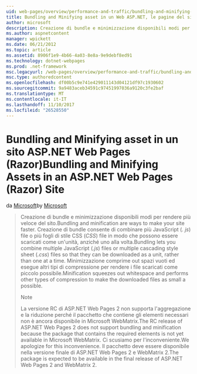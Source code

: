 ```yaml
---
uid: web-pages/overview/performance-and-traffic/bundling-and-minifying-assets-in-an-aspnet-web-pages-razor-site
title: Bundling and Minifying asset in un Web ASP.NET, le pagine del sito (Razor) | Documenti Microsoft
author: microsoft
description: Creazione di bundle e minimizzazione disponibili modi per rendere più veloce del sito. Creazione di bundle consente di combinare più file JavaScript (js) o più fogli di stile CSS (...
ms.author: aspnetcontent
manager: wpickett
ms.date: 06/21/2012
ms.topic: article
ms.assetid: 8906f1e9-4b66-4a03-8e8a-9e9debf8ed91
ms.technology: dotnet-webpages
ms.prod: .net-framework
msc.legacyurl: /web-pages/overview/performance-and-traffic/bundling-and-minifying-assets-in-an-aspnet-web-pages-razor-site
msc.type: authoredcontent
ms.openlocfilehash: df00b5c9e741e429011143d04121df97c1930602
ms.sourcegitcommit: 9a9483aceb34591c97451997036a9120c3fe2baf
ms.translationtype: MT
ms.contentlocale: it-IT
ms.lasthandoff: 11/10/2017
ms.locfileid: "26528550"
---
```

<a name="bundling-and-minifying-assets-in-an-aspnet-web-pages-razor-site"></a><span data-ttu-id="af882-104">Bundling and Minifying asset in un sito ASP.NET Web Pages (Razor)</span><span class="sxs-lookup"><span data-stu-id="af882-104">Bundling and Minifying Assets in an ASP.NET Web Pages (Razor) Site</span></span>
====================
<span data-ttu-id="af882-105">da [Microsoft](https://github.com/microsoft)</span><span class="sxs-lookup"><span data-stu-id="af882-105">by [Microsoft](https://github.com/microsoft)</span></span>

> <span data-ttu-id="af882-106">Creazione di bundle e minimizzazione disponibili modi per rendere più veloce del sito.</span><span class="sxs-lookup"><span data-stu-id="af882-106">Bundling and minification are ways to make your site faster.</span></span> <span data-ttu-id="af882-107">Creazione di bundle consente di combinare più JavaScript (*. js*) file o più fogli di stile CSS (*CSS*) file in modo che possono essere scaricati come un'unità, anziché uno alla volta.</span><span class="sxs-lookup"><span data-stu-id="af882-107">Bundling lets you combine multiple JavaScript (*.js*) files or multiple cascading style sheet (*.css*) files so that they can be downloaded as a unit, rather than one at a time.</span></span> <span data-ttu-id="af882-108">Minimizzazione comprime out spazi vuoti ed esegue altri tipi di compressione per rendere i file scaricati come piccolo possibile.</span><span class="sxs-lookup"><span data-stu-id="af882-108">Minification squeezes out whitespace and performs other types of compression to make the downloaded files as small a possible.</span></span>
> 
> > [!NOTE]
> > <span data-ttu-id="af882-109">La versione RC di ASP.NET Web Pages 2 non supporta l'aggregazione e la riduzione perché il pacchetto che contiene gli elementi necessari non è ancora disponibile in Microsoft WebMatrix.</span><span class="sxs-lookup"><span data-stu-id="af882-109">The RC release of ASP.NET Web Pages 2 does not support bundling and minification because the package that contains the required elements is not yet available in Microsoft WebMatrix.</span></span> <span data-ttu-id="af882-110">Ci scusiamo per l'inconveniente.</span><span class="sxs-lookup"><span data-stu-id="af882-110">We apologize for this inconvenience.</span></span> <span data-ttu-id="af882-111">Il pacchetto deve essere disponibile nella versione finale di ASP.NET Web Pages 2 e WebMatrix 2.</span><span class="sxs-lookup"><span data-stu-id="af882-111">The package is expected to be available in the final release of ASP.NET Web Pages 2 and WebMatrix 2.</span></span>
